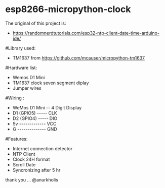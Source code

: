 # esp8266-micropython-clock
The original of this project is:
- https://randomnerdtutorials.com/esp32-ntp-client-date-time-arduino-ide/

#Library used:
- TM1637 from https://github.com/mcauser/micropython-tm1637

#Hardware list:
- Wemos D1 Mini
- TM1637 clock seven segment diplay
- Jumper wires

#Wiring :
- WeMos D1 Mini -- 4 Digit Display
- D1 (GPIO5) ----- CLK
- D2 (GPIO4) ----- DIO
- 5v ------------- VCC
- G -------------- GND

#Features:
- Internet connection detector
- NTP Client
- Clock 24H format
- Scroll Date
- Syncronizing after 5 hr

thank you ... @anurkholis
